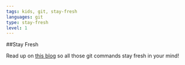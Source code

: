 ```yaml
---
tags: kids, git, stay-fresh
languages: git
type: stay-fresh
level: 1
---
```


##Stay Fresh

Read up on [this blog](http://bloggytoons.com/posts/2013/10/10/git-kitchen-wchef-ramsay 
) so all those git commands stay fresh in your mind!